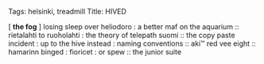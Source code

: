 Tags: helsinki, treadmill
Title: HIVED
  
[ **the fog** ] losing sleep over heliodoro : a better maf on the aquarium :: rietalahti to ruoholahti : the theory of telepath suomi :: the copy paste incident : up to the hive instead : naming conventions :: aki™ red vee eight :: hamarinn binged : fioricet : or spew :: the junior suite
